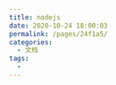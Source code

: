 ```yaml
---
title: nodejs
date: 2020-10-24 18:00:03
permalink: /pages/24f1a5/
categories:
  - 文档
tags:
  - 
---
```

